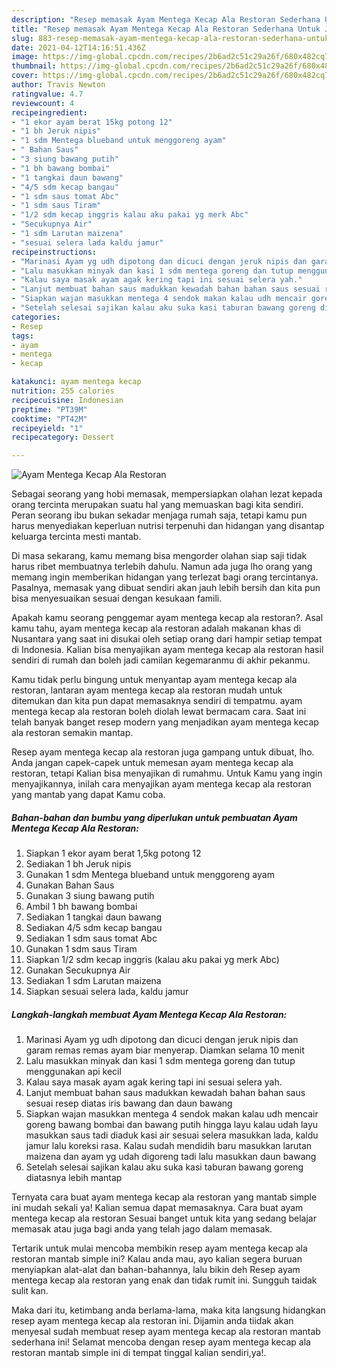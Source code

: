 ```yaml
---
description: "Resep memasak Ayam Mentega Kecap Ala Restoran Sederhana Untuk Jualan"
title: "Resep memasak Ayam Mentega Kecap Ala Restoran Sederhana Untuk Jualan"
slug: 883-resep-memasak-ayam-mentega-kecap-ala-restoran-sederhana-untuk-jualan
date: 2021-04-12T14:16:51.436Z
image: https://img-global.cpcdn.com/recipes/2b6ad2c51c29a26f/680x482cq70/ayam-mentega-kecap-ala-restoran-foto-resep-utama.jpg
thumbnail: https://img-global.cpcdn.com/recipes/2b6ad2c51c29a26f/680x482cq70/ayam-mentega-kecap-ala-restoran-foto-resep-utama.jpg
cover: https://img-global.cpcdn.com/recipes/2b6ad2c51c29a26f/680x482cq70/ayam-mentega-kecap-ala-restoran-foto-resep-utama.jpg
author: Travis Newton
ratingvalue: 4.7
reviewcount: 4
recipeingredient:
- "1 ekor ayam berat 15kg potong 12"
- "1 bh Jeruk nipis"
- "1 sdm Mentega blueband untuk menggoreng ayam"
- " Bahan Saus"
- "3 siung bawang putih"
- "1 bh bawang bombai"
- "1 tangkai daun bawang"
- "4/5 sdm kecap bangau"
- "1 sdm saus tomat Abc"
- "1 sdm saus Tiram"
- "1/2 sdm kecap inggris kalau aku pakai yg merk Abc"
- "Secukupnya Air"
- "1 sdm Larutan maizena"
- "sesuai selera lada kaldu jamur"
recipeinstructions:
- "Marinasi Ayam yg udh dipotong dan dicuci dengan jeruk nipis dan garam remas remas ayam biar menyerap. Diamkan selama 10 menit"
- "Lalu masukkan minyak dan kasi 1 sdm mentega goreng dan tutup menggunakan api kecil"
- "Kalau saya masak ayam agak kering tapi ini sesuai selera yah."
- "Lanjut membuat bahan saus madukkan kewadah bahan bahan saus sesuai resep diatas iris bawang dan daun bawang"
- "Siapkan wajan masukkan mentega 4 sendok makan kalau udh mencair goreng bawang bombai dan bawang putih hingga layu kalau udah layu masukkan saus tadi diaduk kasi air sesuai selera masukkan lada, kaldu jamur lalu koreksi rasa. Kalau sudah mendidih baru masukkan larutan maizena dan ayam yg udah digoreng tadi lalu masukkan daun bawang"
- "Setelah selesai sajikan kalau aku suka kasi taburan bawang goreng diatasnya lebih mantap"
categories:
- Resep
tags:
- ayam
- mentega
- kecap

katakunci: ayam mentega kecap 
nutrition: 255 calories
recipecuisine: Indonesian
preptime: "PT39M"
cooktime: "PT42M"
recipeyield: "1"
recipecategory: Dessert

---
```



![Ayam Mentega Kecap Ala Restoran](https://img-global.cpcdn.com/recipes/2b6ad2c51c29a26f/680x482cq70/ayam-mentega-kecap-ala-restoran-foto-resep-utama.jpg)

Sebagai seorang yang hobi memasak, mempersiapkan olahan lezat kepada orang tercinta merupakan suatu hal yang memuaskan bagi kita sendiri. Peran seorang ibu bukan sekadar menjaga rumah saja, tetapi kamu pun harus menyediakan keperluan nutrisi terpenuhi dan hidangan yang disantap keluarga tercinta mesti mantab.

Di masa  sekarang, kamu memang bisa mengorder olahan siap saji tidak harus ribet membuatnya terlebih dahulu. Namun ada juga lho orang yang memang ingin memberikan hidangan yang terlezat bagi orang tercintanya. Pasalnya, memasak yang dibuat sendiri akan jauh lebih bersih dan kita pun bisa menyesuaikan sesuai dengan kesukaan famili. 



Apakah kamu seorang penggemar ayam mentega kecap ala restoran?. Asal kamu tahu, ayam mentega kecap ala restoran adalah makanan khas di Nusantara yang saat ini disukai oleh setiap orang dari hampir setiap tempat di Indonesia. Kalian bisa menyajikan ayam mentega kecap ala restoran hasil sendiri di rumah dan boleh jadi camilan kegemaranmu di akhir pekanmu.

Kamu tidak perlu bingung untuk menyantap ayam mentega kecap ala restoran, lantaran ayam mentega kecap ala restoran mudah untuk ditemukan dan kita pun dapat memasaknya sendiri di tempatmu. ayam mentega kecap ala restoran boleh diolah lewat bermacam cara. Saat ini telah banyak banget resep modern yang menjadikan ayam mentega kecap ala restoran semakin mantap.

Resep ayam mentega kecap ala restoran juga gampang untuk dibuat, lho. Anda jangan capek-capek untuk memesan ayam mentega kecap ala restoran, tetapi Kalian bisa menyajikan di rumahmu. Untuk Kamu yang ingin menyajikannya, inilah cara menyajikan ayam mentega kecap ala restoran yang mantab yang dapat Kamu coba.

<!--inarticleads1-->

##### Bahan-bahan dan bumbu yang diperlukan untuk pembuatan Ayam Mentega Kecap Ala Restoran:

1. Siapkan 1 ekor ayam berat 1,5kg potong 12
1. Sediakan 1 bh Jeruk nipis
1. Gunakan 1 sdm Mentega blueband untuk menggoreng ayam
1. Gunakan  Bahan Saus
1. Gunakan 3 siung bawang putih
1. Ambil 1 bh bawang bombai
1. Sediakan 1 tangkai daun bawang
1. Sediakan 4/5 sdm kecap bangau
1. Sediakan 1 sdm saus tomat Abc
1. Gunakan 1 sdm saus Tiram
1. Siapkan 1/2 sdm kecap inggris (kalau aku pakai yg merk Abc)
1. Gunakan Secukupnya Air
1. Sediakan 1 sdm Larutan maizena
1. Siapkan sesuai selera lada, kaldu jamur




<!--inarticleads2-->

##### Langkah-langkah membuat Ayam Mentega Kecap Ala Restoran:

1. Marinasi Ayam yg udh dipotong dan dicuci dengan jeruk nipis dan garam remas remas ayam biar menyerap. Diamkan selama 10 menit
1. Lalu masukkan minyak dan kasi 1 sdm mentega goreng dan tutup menggunakan api kecil
1. Kalau saya masak ayam agak kering tapi ini sesuai selera yah.
1. Lanjut membuat bahan saus madukkan kewadah bahan bahan saus sesuai resep diatas iris bawang dan daun bawang
1. Siapkan wajan masukkan mentega 4 sendok makan kalau udh mencair goreng bawang bombai dan bawang putih hingga layu kalau udah layu masukkan saus tadi diaduk kasi air sesuai selera masukkan lada, kaldu jamur lalu koreksi rasa. Kalau sudah mendidih baru masukkan larutan maizena dan ayam yg udah digoreng tadi lalu masukkan daun bawang
1. Setelah selesai sajikan kalau aku suka kasi taburan bawang goreng diatasnya lebih mantap




Ternyata cara buat ayam mentega kecap ala restoran yang mantab simple ini mudah sekali ya! Kalian semua dapat memasaknya. Cara buat ayam mentega kecap ala restoran Sesuai banget untuk kita yang sedang belajar memasak atau juga bagi anda yang telah jago dalam memasak.

Tertarik untuk mulai mencoba membikin resep ayam mentega kecap ala restoran mantab simple ini? Kalau anda mau, ayo kalian segera buruan menyiapkan alat-alat dan bahan-bahannya, lalu bikin deh Resep ayam mentega kecap ala restoran yang enak dan tidak rumit ini. Sungguh taidak sulit kan. 

Maka dari itu, ketimbang anda berlama-lama, maka kita langsung hidangkan resep ayam mentega kecap ala restoran ini. Dijamin anda tiidak akan menyesal sudah membuat resep ayam mentega kecap ala restoran mantab sederhana ini! Selamat mencoba dengan resep ayam mentega kecap ala restoran mantab simple ini di tempat tinggal kalian sendiri,ya!.

